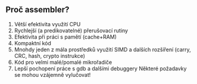 
Proč assembler?
---------------
1. Větší efektivita využití CPU
2. Rychlejší (a predikovatelné) přerušovací rutiny
3. Efektivita při práci s pamětí (cache+RAM)
4. Kompaktní kód
5. Mnohdy jeden z mála prostředků využití SIMD a dalších
   rozšíření (carry, CRC, hash, crypto instrukce)
6. Kód pro velmi malé/pomalé mikrořadiče
7. Lepší pochopení práce s gdb a dalšími debuggery
Některé požadavky se mohou vzájemně vylučovat!
